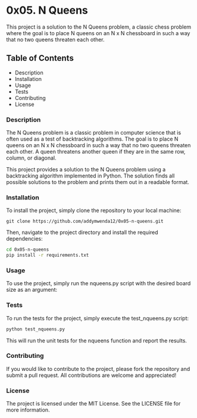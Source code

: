 # 0x05. N Queens
This project is a solution to the N Queens problem, a classic chess problem where the goal is to place N queens on an N x N chessboard in such a way that no two queens threaten each other.

## Table of Contents
- Description
- Installation
- Usage
- Tests
- Contributing
- License

### Description
The N Queens problem is a classic problem in computer science that is often used as a test of backtracking algorithms. The goal is to place N queens on an N x N chessboard in such a way that no two queens threaten each other. A queen threatens another queen if they are in the same row, column, or diagonal.

This project provides a solution to the N Queens problem using a backtracking algorithm implemented in Python. The solution finds all possible solutions to the problem and prints them out in a readable format.

### Installation
To install the project, simply clone the repository to your local machine:

```console
git clone https://github.com/addymwenda12/0x05-n-queens.git
```
Then, navigate to the project directory and install the required dependencies:

```bash
cd 0x05-n-queens
pip install -r requirements.txt
```

### Usage
To use the project, simply run the nqueens.py script with the desired board size as an argument:


### Tests
To run the tests for the project, simply execute the test_nqueens.py script:

```bash
python test_nqueens.py
```

This will run the unit tests for the nqueens function and report the results.

### Contributing
If you would like to contribute to the project, please fork the repository and submit a pull request. All contributions are welcome and appreciated!

### License
The project is licensed under the MIT License. See the LICENSE file for more information.